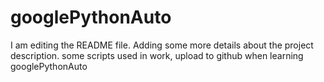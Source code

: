# googlePythonAuto
I am editing the README file. Adding some more details about the project description.
some scripts used in work, upload to github when learning googlePythonAuto
